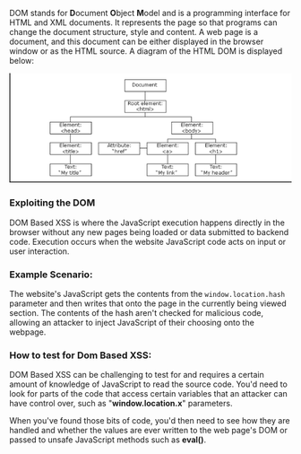  DOM stands for **D**ocument **O**bject **M**odel and is a programming interface for HTML and XML documents. It represents the page so that programs can change the document structure, style and content. A web page is a document, and this document can be either displayed in the browser window or as the HTML source. A diagram of the HTML DOM is displayed below:

![](../../Attachments/Pasted%20image%2020231105005803.png)
### Exploiting the DOM 

DOM Based XSS is where the JavaScript execution happens directly in the browser without any new pages being loaded or data submitted to backend code. Execution occurs when the website JavaScript code acts on input or user interaction.  
### Example Scenario:
  
The website's JavaScript gets the contents from the `window.location.hash`
parameter and then writes that onto the page in the currently being viewed section. The contents of the hash aren't checked for malicious code, allowing an attacker to inject JavaScript of their choosing onto the webpage.
### How to test for Dom Based XSS:

DOM Based XSS can be challenging to test for and requires a certain amount of knowledge of JavaScript to read the source code. You'd need to look for parts of the code that access certain variables that an attacker can have control over, such as "**window.location.x**" parameters.

When you've found those bits of code, you'd then need to see how they are handled and whether the values are ever written to the web page's DOM or passed to unsafe JavaScript methods such as **eval()**.